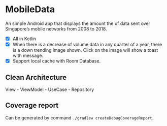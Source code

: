 # MobileData

An simple Android app that displays the amount the of data sent over Singapore’s mobile networks from 2008 to 2018.

- [x] All in Kotlin
- [x] When there is a decrease of volume data in any quarter of a year, there is a down trending image shown. Click on the image will show a toast with message.
- [x] Support local cache with Room Database.

## Clean Architecture
View - ViewModel - UseCase - Repository

## Coverage report 
Can be generated by command `./gradlew createDebugCoverageReport`.
